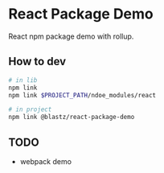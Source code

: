 # React Package Demo

React npm package demo with rollup.

## How to dev

```bash
# in lib
npm link
npm link $PROJECT_PATH/ndoe_modules/react

# in project
npm link @blastz/react-package-demo
```


## TODO

- webpack demo
